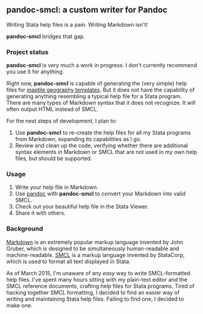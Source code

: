 pandoc-smcl: a custom writer for Pandoc
--------------------------------------

Writing Stata help files is a pain.  Writing Markdown isn't!

**pandoc-smcl** bridges that gap.

### Project status

**pandoc-smcl** is very much a work in progress.  I don't currently recommend you use it for anything.

Right now, **pandoc-smcl** is capable of generating the (very simple) help files for [maptile geography templates].  But it does not have the capability of generating anything resembling a typical help file for a Stata program.  There are many types of Markdown syntax that it does not recognize.  It will often output HTML instead of SMCL.

[maptile geography templates]: https://github.com/michaelstepner/maptile/tree/master/map_shapefiles

For the next steps of development, I plan to:

1. Use **pandoc-smcl** to re-create the help files for all my Stata programs from Markdown, expanding its capabilities as I go.
2. Review and clean up the code, verifying whether there are additional syntax elements in Markdown or SMCL that are not used in my own help files, but should be supported.

### Usage

1. Write your help file in Markdown.
2. Use [pandoc] with **pandoc-smcl** to convert your Markdown into valid SMCL.
3. Check out your beautiful help file in the Stata Viewer.
4. Share it with others.

[pandoc]: http://johnmacfarlane.net/pandoc/

### Background

[Markdown] is an extremely popular markup language invented by John Gruber, which is designed to be simultaneously human-readable and machine-readable.  [SMCL] is a markup language invented by StataCorp, which is used to format all text displayed in Stata.

[Markdown]: http://daringfireball.net/projects/markdown/syntax
[SMCL]: http://www.stata.com/help.cgi?smcl

As of March 2015, I'm unaware of any *easy* way to write SMCL-formatted help files.  I've spent many hours sitting with my plain-text editor and the SMCL reference documents, crafting help files for Stata programs.  Tired of hacking together SMCL formatting, I decided to find an easier way of writing and maintaining Stata help files.  Failing to find one, I decided to make one.